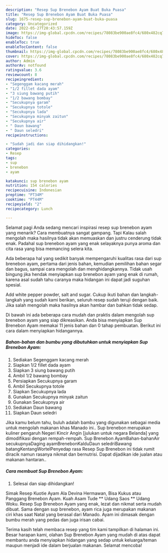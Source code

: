 ```yaml
---
description: "Resep Sup Brenebon Ayam Buat Buka Puasa"
title: "Resep Sup Brenebon Ayam Buat Buka Puasa"
slug: 1675-resep-sup-brenebon-ayam-buat-buka-puasa
category: Uncategorized
date: 2022-05-27T20:43:57.159Z
image: https://img-global.cpcdn.com/recipes/78083be900ae8fc4/680x482cq70/sup-brenebon-ayam-foto-resep-utama.jpg
hideToc: false
enableToc: true
enableTocContent: false
thumbnail: https://img-global.cpcdn.com/recipes/78083be900ae8fc4/680x482cq70/sup-brenebon-ayam-foto-resep-utama.jpg
cover: https://img-global.cpcdn.com/recipes/78083be900ae8fc4/680x482cq70/sup-brenebon-ayam-foto-resep-utama.jpg
author: Admin
authorAv: notfound
ratingvalue: 3.6
reviewcount: 8
recipeingredient:
- "Segenggam kacang merah"
- "1/2 fillet dada ayam"
- "3 siung bawang putih"
- "1/2 bawang bombay"
- "Secukupnya garam"
- "Secukupnya totole"
- "Secukupnya lada"
- "Secukupnya minyak zaitun"
- "Secukupnya air"
- " Daun bawang"
- " Daun seledri"
recipeinstructions:

- "Sudah jadi dan siap dihidangkan!"
categories:
- Resep
tags:
- sup
- brenebon
- ayam

katakunci: sup brenebon ayam 
nutrition: 154 calories
recipecuisine: Indonesian
preptime: "PT34M"
cooktime: "PT44M"
recipeyield: "2"
recipecategory: Lunch

---
```



Selamat pagi Anda sedang mencari inspirasi resep sup brenebon ayam yang menarik? Cara membuatnya sangat gampang. Tapi Kalau salah mengolah maka hasilnya tidak akan memuaskan dan justru cenderung tidak enak. Padahal sup brenebon ayam yang enak selayaknya punya aroma dan cita rasa yang bisa memancing selera kita.


Ada beberapa hal yang sedikit banyak mempengaruhi kualitas rasa dari sup brenebon ayam, pertama dari jenis bahan, kemudian pemilihan bahan segar dan bagus, sampai cara mengolah dan menghidangkannya. Tidak usah bingung jika hendak menyiapkan sup brenebon ayam yang enak di rumah, karena asal sudah tahu caranya maka hidangan ini dapat jadi suguhan spesial.

Add white pepper powder, salt and sugar. Cukup ikuti bahan dan langkah-langkah yang sudah kami berikan, seluruh resep sudah teruji dengan baik. Jika salah mengolah maka hasilnya akan hambar dan bahkan tidak sedap.


Di bawah ini ada beberapa cara mudah dan praktis dalam mengolah sup brenebon ayam yang siap dikreasikan. Anda bisa menyiapkan Sup Brenebon Ayam memakai 11 jenis bahan dan 0 tahap pembuatan. Berikut ini cara dalam menyiapkan hidangannya.

<!--inarticleads1-->

##### Bahan-bahan dan bumbu yang dibutuhkan untuk menyiapkan Sup Brenebon Ayam:

1. Sediakan Segenggam kacang merah
1. Siapkan 1/2 fillet dada ayam
1. Siapkan 3 siung bawang putih
1. Ambil 1/2 bawang bombay
1. Persiapkan Secukupnya garam
1. Ambil Secukupnya totole
1. Siapkan Secukupnya lada
1. Gunakan Secukupnya minyak zaitun
1. Gunakan Secukupnya air
1. Sediakan  Daun bawang
1. Siapkan  Daun seledri


Jika kamu belum tahu, buluh adalah bambu yang digunakan sebagai media untuk mengolah makanan khas Manado ini.. Sup brenebon merupakan kuliner pengaruh Negeri Kincir Angin [julukan untuk negara Belanda] yang dimodifikasi dengan rempah-rempah. Sup Brenebon AyamBahan-bahanAir secukupnyaDaging ayamBrenebonKalduDaun seledriBawang batangKentangWortelPenyedap rasa Resep Sup Brenebon ini tidak rumit diracik namun rasanya nikmat dan bernutrisi. Dapat dijadikan ide jualan atau makanan hantaran.. 

<!--inarticleads2-->

##### Cara membuat Sup Brenebon Ayam:


1. Selesai dan siap dihidangkan!

Simak Resep Kuotie Ayam Ala Devina Hermawan, Bisa Kukus atau Panggang Brenebon Ayam. Kuah Asam Tude ** Udang Saos ** Udang Woku. Resep Sup Brenebon Ayam yang enak, lezat dan nikmat serta mudah dibuat. Sama dengan sup brenebon, ayam rica juga merupakan makanan ciri khas saat Natal yang berasal dari Manado. Ayam ini dimasak dengan bumbu merah yang pedas dan juga irisan cabai. 

Terima kasih telah membaca resep yang tim kami tampilkan di halaman ini. Besar harapan kami, olahan Sup Brenebon Ayam yang mudah di atas dapat membantu anda menyiapkan hidangan yang sedap untuk keluarga/teman maupun menjadi ide dalam berjualan makanan. Selamat mencoba!

